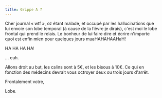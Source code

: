 ```yaml
---
title: Grippe A ?
---
```


Cher journal « wtf », oz étant malade, et occupé par les hallucinations que
lui envoie son lobe temporal (à cause de la fièvre je dirais), c'est moi le
lobe frontal qui prend le relais. Le bonheur de lui faire dire et écrire
n'importe quoi est enfin mien pour quelques jours muaHAHAHAAHaH!

HA HA HA HA!

... euh.

Allons droit au but, les calins sont à 5€, et les bisous à 10€. Ce qui en
fonction des médecins devrait vous octroyer deux ou trois jours d'arrêt.

Frontalement votre,

Lobe.

